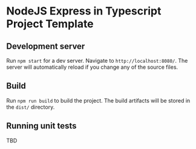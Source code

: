 # NodeJS Express in Typescript Project Template

## Development server

Run `npm start` for a dev server. Navigate to `http://localhost:8080/`. The server will automatically reload if you change any of the source files.

## Build

Run `npm run build` to build the project. The build artifacts will be stored in the `dist/` directory. 

## Running unit tests

TBD
